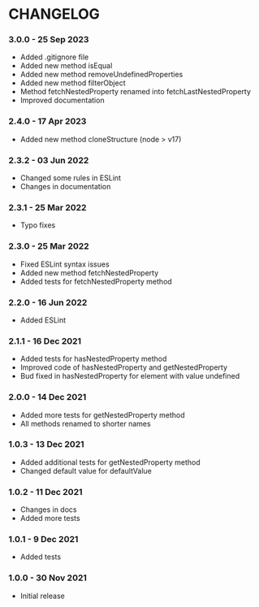 # CHANGELOG

### 3.0.0 - 25 Sep 2023
* Added .gitignore file
* Added new method isEqual
* Added new method removeUndefinedProperties
* Added new method filterObject
* Method fetchNestedProperty renamed into fetchLastNestedProperty 
* Improved documentation

### 2.4.0 - 17 Apr 2023
* Added new method cloneStructure (node > v17)

### 2.3.2 - 03 Jun 2022
* Changed some rules in ESLint
* Changes in documentation

### 2.3.1 - 25 Mar 2022
* Typo fixes

### 2.3.0 - 25 Mar 2022
* Fixed ESLint syntax issues 
* Added new method fetchNestedProperty
* Added tests for fetchNestedProperty method

### 2.2.0 - 16 Jun 2022
* Added ESLint

### 2.1.1 - 16 Dec 2021
* Added tests for hasNestedProperty method
* Improved code of hasNestedProperty and getNestedProperty
* Bud fixed in hasNestedProperty for element with value undefined

### 2.0.0 - 14 Dec 2021 
* Added more tests for getNestedProperty method
* All methods renamed to shorter names

### 1.0.3 - 13 Dec 2021
* Added additional tests for getNestedProperty method
* Changed default value for defaultValue

### 1.0.2 - 11 Dec 2021
* Changes in docs
* Added more tests

### 1.0.1 - 9 Dec 2021
* Added tests

### 1.0.0 - 30 Nov 2021

* Initial release
